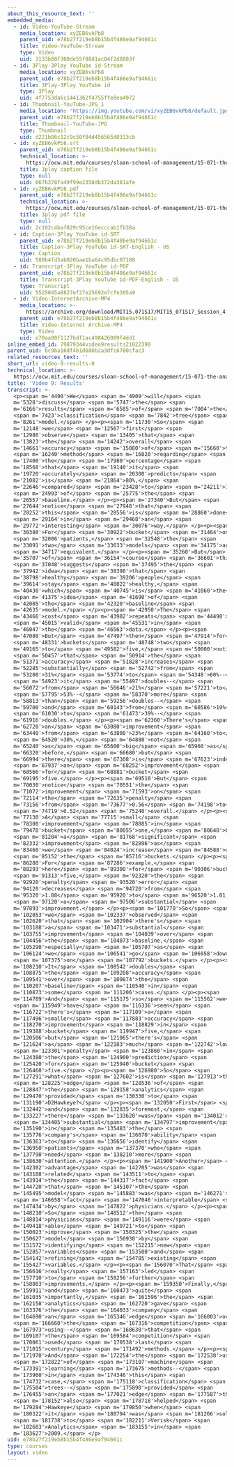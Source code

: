 ```yaml
---
about_this_resource_text: ''
embedded_media:
  - id: Video-YouTube-Stream
    media_location: xyZEB6vkPb8
    parent_uid: e78b27f219eb8b15b4f486e9af94661c
    title: Video-YouTube-Stream
    type: Video
    uid: 3133b08f300de55f08d1ac04f2d8803f
  - id: 3Play-3Play YouTube id-Stream
    media_location: xyZEB6vkPb8
    parent_uid: e78b27f219eb8b15b4f486e9af94661c
    title: 3Play-3Play YouTube id
    type: 3Play
    uid: 4f7753da6c1441362f4755ffe8ea4972
  - id: Thumbnail-YouTube-JPG_1
    media_location: 'https://img.youtube.com/vi/xyZEB6vkPb8/default.jpg'
    parent_uid: e78b27f219eb8b15b4f486e9af94661c
    title: Thumbnail-YouTube-JPG
    type: Thumbnail
    uid: d221b86c12c9c50f84d456565d0313cb
  - id: xyZEB6vkPb8.srt
    parent_uid: e78b27f219eb8b15b4f486e9af94661c
    technical_location: >-
      https://ocw.mit.edu/courses/sloan-school-of-management/15-071-the-analytics-edge-spring-2017/trees/keeping-an-eye-on-healthcare-costs-the-d2hawkeye-story/video-9-results/video-9-results-0/xyZEB6vkPb8.srt
    title: 3play caption file
    type: null
    uid: 667b378fa49f99e2358db372da381afe
  - id: xyZEB6vkPb8.pdf
    parent_uid: e78b27f219eb8b15b4f486e9af94661c
    technical_location: >-
      https://ocw.mit.edu/courses/sloan-school-of-management/15-071-the-analytics-edge-spring-2017/trees/keeping-an-eye-on-healthcare-costs-the-d2hawkeye-story/video-9-results/video-9-results-0/xyZEB6vkPb8.pdf
    title: 3play pdf file
    type: null
    uid: 2c102c4baf829c95ce16ecccab1fb38a
  - id: Caption-3Play YouTube id-SRT
    parent_uid: e78b27f219eb8b15b4f486e9af94661c
    title: Caption-3Play YouTube id-SRT-English - US
    type: Caption
    uid: 580b4fd3ab020bae1ba64c95dbc07108
  - id: Transcript-3Play YouTube id-PDF
    parent_uid: e78b27f219eb8b15b4f486e9af94661c
    title: Transcript-3Play YouTube id-PDF-English - US
    type: Transcript
    uid: 5525045a8827ef27e25692e7cfe305a9
  - id: Video-InternetArchive-MP4
    media_location: >-
      https://archive.org/download/MIT15.071S17/MIT15_071S17_Session_4.3.17_300k.mp4
    parent_uid: e78b27f219eb8b15b4f486e9af94661c
    title: Video-Internet Archive-MP4
    type: Video
    uid: e70aa98f1127bdf1ac498426089f4dd1
inline_embed_id: 79879344video9results21022390
parent_uid: bc9ba16df4b1d68bb2a3dfc6700cfac3
related_resources_text: ''
short_url: video-9-results-0
technical_location: >-
  https://ocw.mit.edu/courses/sloan-school-of-management/15-071-the-analytics-edge-spring-2017/trees/keeping-an-eye-on-healthcare-costs-the-d2hawkeye-story/video-9-results/video-9-results-0
title: 'Video 9: Results'
transcript: >-
  <p><span m='4490'>We</span> <span m='4909'>will</span> <span
  m='5328'>discuss</span> <span m='5747'>the</span> <span
  m='6166'>results</span> <span m='6585'>of</span> <span m='7004'>the</span>
  <span m='7423'>classification</span> <span m='7842'>tree</span> <span
  m='8261'>model.</span> </p><p><span m='11730'>So</span> <span
  m='12148'>we</span> <span m='12567'>first</span> <span
  m='12986'>observe</span> <span m='13405'>that</span> <span
  m='13823'>the</span> <span m='14242'>overall</span> <span
  m='14661'>accuracy</span> <span m='15080'>of</span> <span m='15660'>the</span>
  <span m='16240'>method</span> <span m='16820'>regarding</span> <span
  m='17400'>the</span> <span m='17980'>percentage</span> <span
  m='18560'>that</span> <span m='19140'>it</span> <span
  m='19720'>accurately</span> <span m='20300'>predicts</span> <span
  m='21082'>is</span> <span m='21864'>80%,</span> <span
  m='22646'>compared</span> <span m='23428'>to</span> <span m='24211'>75%</span>
  <span m='24993'>of</span> <span m='25775'>the</span> <span
  m='26557'>baseline.</span> </p><p><span m='27340'>But</span> <span
  m='27644'>notice</span> <span m='27948'>that</span> <span
  m='28252'>this</span> <span m='28556'>is</span> <span m='28860'>done</span>
  <span m='29164'>in</span> <span m='29468'>an</span> <span
  m='29772'>interesting</span> <span m='30076'>way.</span> </p><p><span
  m='30380'>For</span> <span m='30922'>bucket</span> <span m='31464'>one</span>
  <span m='32006'>patients,</span> <span m='32548'>the</span> <span
  m='33091'>two</span> <span m='33633'>models</span> <span m='34175'>are</span>
  <span m='34717'>equivalent.</span> </p><p><span m='35260'>But</span> <span
  m='35707'>of</span> <span m='36154'>course</span> <span m='36601'>this</span>
  <span m='37048'>suggests</span> <span m='37495'>the</span> <span
  m='37942'>idea</span> <span m='38390'>that</span> <span
  m='38798'>healthy</span> <span m='39206'>people</span> <span
  m='39614'>stay</span> <span m='40022'>healthy,</span> <span
  m='40430'>which</span> <span m='40745'>is</span> <span m='41060'>the</span>
  <span m='41375'>idea</span> <span m='41690'>of</span> <span
  m='42005'>the</span> <span m='42320'>baseline</span> <span
  m='42635'>model.</span> </p><p><span m='42950'>The</span> <span
  m='43466'>cost</span> <span m='43982'>repeats</span> <span m='44498'>is</span>
  <span m='45015'>valid</span> <span m='45531'>in</span> <span
  m='46047'>the</span> <span m='46563'>data.</span> </p><p><span
  m='47080'>But</span> <span m='47497'>then</span> <span m='47914'>for</span>
  <span m='48331'>buckets</span> <span m='48748'>two</span> <span
  m='49165'>to</span> <span m='49582'>five,</span> <span m='50000'>notice</span>
  <span m='50457'>that</span> <span m='50914'>the</span> <span
  m='51371'>accuracy</span> <span m='51828'>increases</span> <span
  m='52285'>substantially</span> <span m='52742'>from</span> <span
  m='53200'>31%</span> <span m='53774'>to</span> <span m='54348'>60%--</span>
  <span m='54923'>it</span> <span m='55497'>doubles--</span> <span
  m='56072'>from</span> <span m='56646'>21%</span> <span m='57221'>to</span>
  <span m='57795'>53%--</span> <span m='58370'>more</span> <span
  m='58813'>than</span> <span m='59256'>doubles--</span> <span
  m='59700'>and</span> <span m='60143'>from</span> <span m='60586'>19%</span>
  <span m='61030'>to</span> <span m='61473'>39%--</span> <span
  m='61916'>doubles.</span> </p><p><span m='62360'>There's</span> <span
  m='62720'>an</span> <span m='63080'>improvement</span> <span
  m='63440'>from</span> <span m='63800'>23%</span> <span m='64160'>to</span>
  <span m='64520'>30%,</span> <span m='64880'>not</span> <span
  m='65240'>as</span> <span m='65600'>big</span> <span m='65960'>as</span> <span
  m='66320'>before,</span> <span m='66680'>but</span> <span
  m='66994'>there</span> <span m='67308'>is</span> <span m='67623'>indeed</span>
  <span m='67937'>an</span> <span m='68252'>improvement</span> <span
  m='68566'>for</span> <span m='68881'>bucket</span> <span
  m='69195'>five.</span> </p><p><span m='69510'>But</span> <span
  m='70030'>notice</span> <span m='70551'>the</span> <span
  m='71072'>improvement</span> <span m='71593'>on</span> <span
  m='72114'>the</span> <span m='72635'>penalty</span> <span
  m='73156'>from</span> <span m='73677'>0.56</span> <span m='74198'>to</span>
  <span m='74719'>0.52</span> <span m='75240'>overall.</span> </p><p><span
  m='77130'>A</span> <span m='77715'>small</span> <span
  m='78300'>improvement</span> <span m='78885'>in</span> <span
  m='79470'>bucket</span> <span m='80055'>one,</span> <span m='80640'>but</span>
  <span m='81204'>a</span> <span m='81768'>significant</span> <span
  m='82332'>improvement</span> <span m='82896'>as</span> <span
  m='83460'>we</span> <span m='84024'>increase</span> <span m='84588'>on</span>
  <span m='85152'>the</span> <span m='85716'>buckets.</span> </p><p><span
  m='86280'>For</span> <span m='87286'>example,</span> <span
  m='88293'>here</span> <span m='89300'>for</span> <span m='90306'>bucket</span>
  <span m='91313'>five,</span> <span m='92320'>the</span> <span
  m='92920'>penalty</span> <span m='93520'>error</span> <span
  m='94120'>decreases</span> <span m='94720'>from</span> <span
  m='95320'>1.88</span> <span m='95920'>to</span> <span m='96520'>1.01,</span>
  <span m='97120'>a</span> <span m='97506'>substantial</span> <span
  m='97893'>improvement.</span> </p><p><span m='101770'>So</span> <span
  m='102053'>we</span> <span m='102337'>observed</span> <span
  m='102620'>that</span> <span m='102904'>there's</span> <span
  m='103188'>a</span> <span m='103471'>substantial</span> <span
  m='103755'>improvement</span> <span m='104039'>over</span> <span
  m='104456'>the</span> <span m='104873'>baseline,</span> <span
  m='105290'>especially</span> <span m='105707'>as</span> <span
  m='106124'>we</span> <span m='106541'>go</span> <span m='106958'>down</span>
  <span m='107375'>on</span> <span m='107792'>buckets.</span> </p><p><span
  m='108210'>It</span> <span m='108542'>doubles</span> <span
  m='108875'>the</span> <span m='109208'>accuracy</span> <span
  m='109541'>over</span> <span m='109874'>the</span> <span
  m='110207'>baseline</span> <span m='110540'>in</span> <span
  m='110873'>some</span> <span m='111206'>cases.</span> </p><p><span
  m='114789'>And</span> <span m='115175'>so</span> <span m='115562'>we</span>
  <span m='115949'>have</span> <span m='116336'>seen</span> <span
  m='116722'>there's</span> <span m='117109'>a</span> <span
  m='117496'>smaller</span> <span m='117883'>accuracy</span> <span
  m='118270'>improvement</span> <span m='118829'>in</span> <span
  m='119388'>bucket</span> <span m='119947'>five,</span> <span
  m='120506'>but</span> <span m='121065'>there's</span> <span
  m='121624'>a</span> <span m='122183'>much</span> <span m='122742'>lower</span>
  <span m='123301'>penalty</span> <span m='123860'>in</span> <span
  m='124380'>the</span> <span m='124900'>prediction</span> <span
  m='125420'>for</span> <span m='125940'>bucket</span> <span
  m='126460'>five.</span> </p><p><span m='126980'>So</span> <span
  m='127291'>what</span> <span m='127602'>is</span> <span m='127913'>the</span>
  <span m='128225'>edge</span> <span m='128536'>of</span> <span
  m='128847'>the</span> <span m='129158'>analytics</span> <span
  m='129470'>provided</span> <span m='130330'>to</span> <span
  m='131190'>D2Hawkeye?</span> </p><p><span m='132050'>First</span> <span
  m='132442'>and</span> <span m='132835'>foremost,</span> <span
  m='133227'>there</span> <span m='133620'>was</span> <span m='134012'>a</span>
  <span m='134405'>substantial</span> <span m='134797'>improvement</span> <span
  m='135190'>in</span> <span m='135483'>the</span> <span
  m='135776'>company's</span> <span m='136070'>ability</span> <span
  m='136363'>to</span> <span m='136656'>identify</span> <span
  m='136950'>patients</span> <span m='137370'>who</span> <span
  m='137790'>need</span> <span m='138210'>more</span> <span
  m='138630'>attention.</span> </p><p><span m='141900'>Another</span> <span
  m='142302'>advantage</span> <span m='142705'>was</span> <span
  m='143108'>related</span> <span m='143511'>to</span> <span
  m='143914'>the</span> <span m='144317'>fact</span> <span
  m='144720'>that</span> <span m='145107'>the</span> <span
  m='145495'>model</span> <span m='145883'>was</span> <span m='146271'>in</span>
  <span m='146658'>fact</span> <span m='147046'>interpretable</span> <span
  m='147434'>by</span> <span m='147822'>physicians.</span> </p><p><span
  m='148210'>So</span> <span m='148512'>the</span> <span
  m='148814'>physicians</span> <span m='149116'>were</span> <span
  m='149418'>able</span> <span m='149721'>to</span> <span
  m='150023'>improve</span> <span m='150325'>the</span> <span
  m='150627'>model</span> <span m='150930'>by</span> <span
  m='151572'>identifying</span> <span m='152215'>new</span> <span
  m='152857'>variables</span> <span m='153500'>and</span> <span
  m='154142'>refining</span> <span m='154785'>existing</span> <span
  m='155427'>variables.</span> </p><p><span m='156070'>That</span> <span
  m='156616'>really</span> <span m='157163'>led</span> <span
  m='157710'>to</span> <span m='158256'>further</span> <span
  m='158803'>improvements.</span> </p><p><span m='159350'>Finally,</span> <span
  m='159911'>and</span> <span m='160473'>quite</span> <span
  m='161035'>importantly,</span> <span m='161596'>the</span> <span
  m='162158'>analytics</span> <span m='162720'>gave</span> <span
  m='163376'>the</span> <span m='164033'>company</span> <span
  m='164690'>an</span> <span m='165346'>edge</span> <span m='166003'>over</span>
  <span m='166660'>the</span> <span m='167316'>competition</span> <span
  m='167973'>using--</span> <span m='168630'>that</span> <span
  m='169107'>the</span> <span m='169584'>competition</span> <span
  m='170061'>used</span> <span m='170538'>last</span> <span
  m='171015'>century</span> <span m='171492'>methods.</span> </p><p><span
  m='171970'>And</span> <span m='172254'>the</span> <span m='172538'>use</span>
  <span m='172822'>of</span> <span m='173107'>machine</span> <span
  m='173391'>learning</span> <span m='173675'>methods--</span> <span
  m='173960'>in</span> <span m='174346'>this</span> <span
  m='174732'>case,</span> <span m='175118'>classification</span> <span
  m='175504'>trees--</span> <span m='175890'>provided</span> <span
  m='176455'>an</span> <span m='177021'>edge</span> <span m='177587'>that</span>
  <span m='178152'>also</span> <span m='178718'>helped</span> <span
  m='179284'>Hawkeye</span> <span m='179850'>when</span> <span
  m='180322'>it</span> <span m='180794'>was</span> <span m='181266'>sold</span>
  <span m='181738'>to</span> <span m='182211'>Verisk</span> <span
  m='182683'>Analytics</span> <span m='183155'>in</span> <span
  m='183627'>2009.</span> </p>
uid: e78b27f219eb8b15b4f486e9af94661c
type: courses
layout: video
---
```

